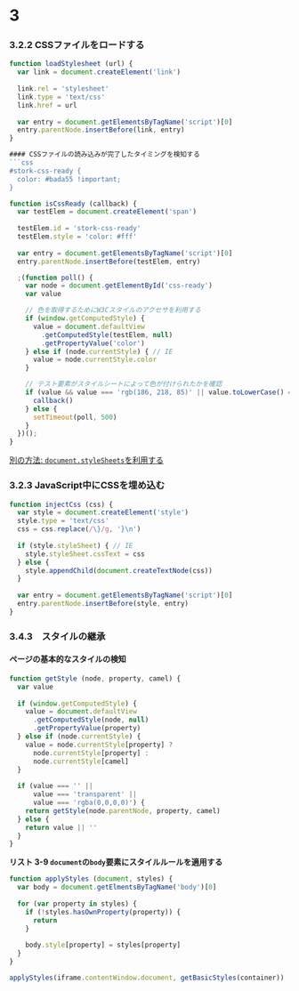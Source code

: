# 3
### 3.2.2 CSSファイルをロードする
```js
function loadStylesheet (url) {
  var link = document.createElement('link')
  
  link.rel = 'stylesheet'
  link.type = 'text/css'
  link.href = url
  
  var entry = document.getElementsByTagName('script')[0]
  entry.parentNode.insertBefore(link, entry)
}

#### CSSファイルの読み込みが完了したタイミングを検知する
```css
#stork-css-ready {
  color: #bada55 !important;
}
```

```js
function isCssReady (callback) {
  var testElem = document.createElement('span')
  
  testElem.id = 'stork-css-ready'
  testElem.style = 'color: #fff'
  
  var entry = document.getElementsByTagName('script')[0]
  entry.parentNode.insertBefore(testElem, entry)

  ;(function poll() {
    var node = document.getElementById('css-ready')
    var value

    // 色を取得するためにW3Cスタイルのアクセサを利用する
    if (window.getComputedStyle) {
      value = document.defaultView
        .getComputedStyle(testElem, null)
        .getPropertyValue('color')
    } else if (node.currentStyle) { // IE
      value = node.currentStyle.color
    }

    // テスト要素がスタイルシートによって色が付けられたかを確認
    if (value && value === 'rgb(186, 218, 85)' || value.toLowerCase() === '#bada55') {
      callback()
    } else {
      setTimeout(poll, 500)
    }
  })();
}
```
[別の方法: `document.styleSheets`を利用する](https://github.com/SlexAxton/yepnope.js)

### 3.2.3 JavaScript中にCSSを埋め込む
```js
function injectCss (css) {
  var style = document.createElement('style')
  style.type = 'text/css'
  css = css.replace(/\}/g, '}\n')
  
  if (style.styleSheet) { // IE
    style.styleSheet.cssText = css
  } else {
    style.appendChild(document.createTextNode(css))
  }
  
  var entry = document.getElementsByTagName('script')[0]
  entry.parentNode.insertBefore(style, entry)
}
```

### 3.4.3　スタイルの継承
#### ページの基本的なスタイルの検知
```js
function getStyle (node, property, camel) {
  var value
  
  if (window.getComputedStyle) {
    value = document.defaultView
      .getComputedStyle(node, null)
      .getPropertyValue(property)
  } else if (node.currentStyle) {
    value = node.currentStyle[property] ?
      node.currentStyle[property] :
      node.currentStyle[camel]
  }
  
  if (value === '' ||
      value === 'transparent' ||
      value === 'rgba(0,0,0,0)') {
    return getStyle(node.parentNode, property, camel)
  } else {
    return value || ''
  }
}
```

**リスト 3-9 `document`の`body`要素にスタイルルールを適用する**
```js
function applyStyles (document, styles) {
  var body = document.getElmentsByTagName('body')[0]
  
  for (var property in styles) {
    if (!styles.hasOwnProperty(property)) {
      return
    }
    
    body.style[property] = styles[property]
  }
}

applyStyles(iframe.contentWindow.document, getBasicStyles(container))
```



